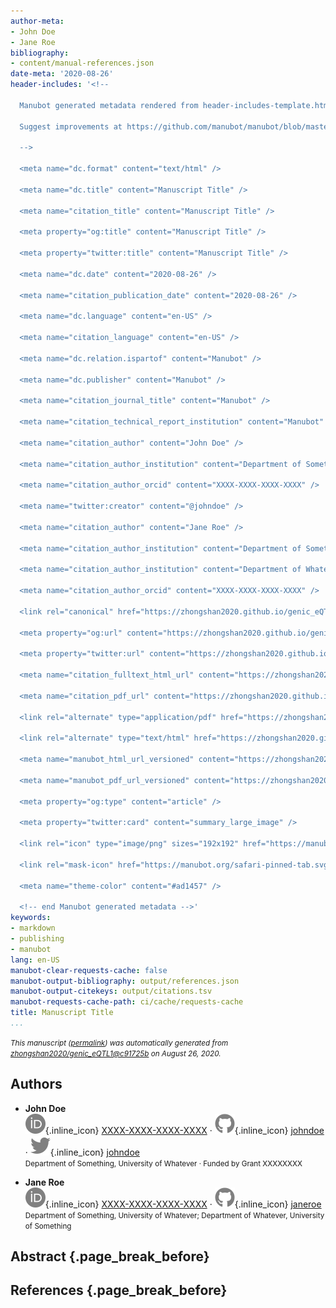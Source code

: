 ```yaml
---
author-meta:
- John Doe
- Jane Roe
bibliography:
- content/manual-references.json
date-meta: '2020-08-26'
header-includes: '<!--

  Manubot generated metadata rendered from header-includes-template.html.

  Suggest improvements at https://github.com/manubot/manubot/blob/master/manubot/process/header-includes-template.html

  -->

  <meta name="dc.format" content="text/html" />

  <meta name="dc.title" content="Manuscript Title" />

  <meta name="citation_title" content="Manuscript Title" />

  <meta property="og:title" content="Manuscript Title" />

  <meta property="twitter:title" content="Manuscript Title" />

  <meta name="dc.date" content="2020-08-26" />

  <meta name="citation_publication_date" content="2020-08-26" />

  <meta name="dc.language" content="en-US" />

  <meta name="citation_language" content="en-US" />

  <meta name="dc.relation.ispartof" content="Manubot" />

  <meta name="dc.publisher" content="Manubot" />

  <meta name="citation_journal_title" content="Manubot" />

  <meta name="citation_technical_report_institution" content="Manubot" />

  <meta name="citation_author" content="John Doe" />

  <meta name="citation_author_institution" content="Department of Something, University of Whatever" />

  <meta name="citation_author_orcid" content="XXXX-XXXX-XXXX-XXXX" />

  <meta name="twitter:creator" content="@johndoe" />

  <meta name="citation_author" content="Jane Roe" />

  <meta name="citation_author_institution" content="Department of Something, University of Whatever" />

  <meta name="citation_author_institution" content="Department of Whatever, University of Something" />

  <meta name="citation_author_orcid" content="XXXX-XXXX-XXXX-XXXX" />

  <link rel="canonical" href="https://zhongshan2020.github.io/genic_eQTL1/" />

  <meta property="og:url" content="https://zhongshan2020.github.io/genic_eQTL1/" />

  <meta property="twitter:url" content="https://zhongshan2020.github.io/genic_eQTL1/" />

  <meta name="citation_fulltext_html_url" content="https://zhongshan2020.github.io/genic_eQTL1/" />

  <meta name="citation_pdf_url" content="https://zhongshan2020.github.io/genic_eQTL1/manuscript.pdf" />

  <link rel="alternate" type="application/pdf" href="https://zhongshan2020.github.io/genic_eQTL1/manuscript.pdf" />

  <link rel="alternate" type="text/html" href="https://zhongshan2020.github.io/genic_eQTL1/v/c91725b7947629b7ce0d4be88fd1f3f6af89b265/" />

  <meta name="manubot_html_url_versioned" content="https://zhongshan2020.github.io/genic_eQTL1/v/c91725b7947629b7ce0d4be88fd1f3f6af89b265/" />

  <meta name="manubot_pdf_url_versioned" content="https://zhongshan2020.github.io/genic_eQTL1/v/c91725b7947629b7ce0d4be88fd1f3f6af89b265/manuscript.pdf" />

  <meta property="og:type" content="article" />

  <meta property="twitter:card" content="summary_large_image" />

  <link rel="icon" type="image/png" sizes="192x192" href="https://manubot.org/favicon-192x192.png" />

  <link rel="mask-icon" href="https://manubot.org/safari-pinned-tab.svg" color="#ad1457" />

  <meta name="theme-color" content="#ad1457" />

  <!-- end Manubot generated metadata -->'
keywords:
- markdown
- publishing
- manubot
lang: en-US
manubot-clear-requests-cache: false
manubot-output-bibliography: output/references.json
manubot-output-citekeys: output/citations.tsv
manubot-requests-cache-path: ci/cache/requests-cache
title: Manuscript Title
...
```







<small><em>
This manuscript
([permalink](https://zhongshan2020.github.io/genic_eQTL1/v/c91725b7947629b7ce0d4be88fd1f3f6af89b265/))
was automatically generated
from [zhongshan2020/genic_eQTL1@c91725b](https://github.com/zhongshan2020/genic_eQTL1/tree/c91725b7947629b7ce0d4be88fd1f3f6af89b265)
on August 26, 2020.
</em></small>

## Authors



+ **John Doe**<br>
    ![ORCID icon](images/orcid.svg){.inline_icon}
    [XXXX-XXXX-XXXX-XXXX](https://orcid.org/XXXX-XXXX-XXXX-XXXX)
    · ![GitHub icon](images/github.svg){.inline_icon}
    [johndoe](https://github.com/johndoe)
    · ![Twitter icon](images/twitter.svg){.inline_icon}
    [johndoe](https://twitter.com/johndoe)<br>
  <small>
     Department of Something, University of Whatever
     · Funded by Grant XXXXXXXX
  </small>

+ **Jane Roe**<br>
    ![ORCID icon](images/orcid.svg){.inline_icon}
    [XXXX-XXXX-XXXX-XXXX](https://orcid.org/XXXX-XXXX-XXXX-XXXX)
    · ![GitHub icon](images/github.svg){.inline_icon}
    [janeroe](https://github.com/janeroe)<br>
  <small>
     Department of Something, University of Whatever; Department of Whatever, University of Something
  </small>



## Abstract {.page_break_before}




## References {.page_break_before}

<!-- Explicitly insert bibliography here -->
<div id="refs"></div>

